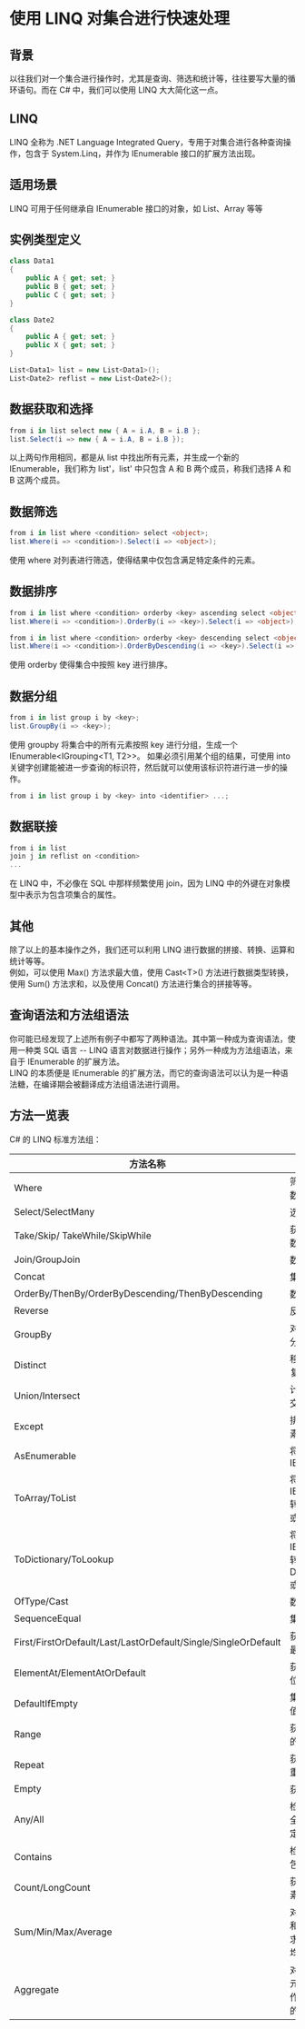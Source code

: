 # 使用 LINQ 对集合进行快速处理

## 背景
以往我们对一个集合进行操作时，尤其是查询、筛选和统计等，往往要写大量的循环语句。而在 C# 中，我们可以使用 LINQ 大大简化这一点。

## LINQ
LINQ 全称为 .NET Language Integrated Query，专用于对集合进行各种查询操作，包含于 System.Linq，并作为 IEnumerable 接口的扩展方法出现。

## 适用场景
LINQ 可用于任何继承自 IEnumerable 接口的对象，如 List、Array 等等

## 实例类型定义
```csharp
class Data1
{
    public A { get; set; }
    public B { get; set; }
    public C { get; set; }
}

class Date2
{
    public A { get; set; }
    public X { get; set; }
}

List<Data1> list = new List<Data1>();
List<Date2> reflist = new List<Date2>();
```

## 数据获取和选择
```csharp
from i in list select new { A = i.A, B = i.B };
list.Select(i => new { A = i.A, B = i.B });
```
以上两句作用相同，都是从 list 中找出所有元素，并生成一个新的 IEnumerable<T>，我们称为 list'，list' 中只包含 A 和 B 两个成员，称我们选择 A 和 B 这两个成员。

## 数据筛选
```csharp
from i in list where <condition> select <object>;
list.Where(i => <condition>).Select(i => <object>);
```
使用 where 对列表进行筛选，使得结果中仅包含满足特定条件的元素。

## 数据排序
```csharp
from i in list where <condition> orderby <key> ascending select <object>;
list.Where(i => <condition>).OrderBy(i => <key>).Select(i => <object>);

from i in list where <condition> orderby <key> descending select <object>;
list.Where(i => <condition>).OrderByDescending(i => <key>).Select(i => <object>);
```
使用 orderby 使得集合中按照 key 进行排序。

## 数据分组
```csharp
from i in list group i by <key>;
list.GroupBy(i => <key>);
```
使用 groupby 将集合中的所有元素按照 key 进行分组，生成一个 IEnumerable&lt;IGrouping&lt;T1, T2>>。
如果必须引用某个组的结果，可使用 into 关键字创建能被进一步查询的标识符，然后就可以使用该标识符进行进一步的操作。
```csharp
from i in list group i by <key> into <identifier> ...;
```

## 数据联接
```csharp
from i in list 
join j in reflist on <condition>
...
```
在 LINQ 中，不必像在 SQL 中那样频繁使用 join，因为 LINQ 中的外键在对象模型中表示为包含项集合的属性。

## 其他
除了以上的基本操作之外，我们还可以利用 LINQ 进行数据的拼接、转换、运算和统计等等。  
例如，可以使用 Max() 方法求最大值，使用 Cast<T&gt;() 方法进行数据类型转换，使用 Sum() 方法求和，以及使用 Concat() 方法进行集合的拼接等等。

## 查询语法和方法组语法
你可能已经发现了上述所有例子中都写了两种语法。其中第一种成为查询语法，使用一种类 SQL 语言 -- LINQ 语言对数据进行操作；另外一种成为方法组语法，来自于 IEnumerable 的扩展方法。  
LINQ 的本质便是 IEnumerable 的扩展方法，而它的查询语法可以认为是一种语法糖，在编译期会被翻译成方法组语法进行调用。

## 方法一览表
C# 的 LINQ 标准方法组：

| 方法名称 | 方法说明 |
| ------- | ------- |
| Where | 筛选满足条件的数据 |
| Select/SelectMany | 选择数据 |
| Take/Skip/ TakeWhile/SkipWhile | 获取特定位置的数据 |
| Join/GroupJoin | 数据联接 |
| Concat | 集合之间的拼接 |
| OrderBy/ThenBy/OrderByDescending/ThenByDescending | 数据排序 |
| Reverse | 反转整个集合 |
| GroupBy | 对集合元素进行分组 |
| Distinct | 移除集合中的重复元素 |
| Union/Intersect | 计算集合的联合/交集 |
| Except | 排除集合中的元素 |
| AsEnumerable | 将集合转换为 IEnumerable&lt;T&gt; |
| ToArray/ToList | 将 IEnumerable&lt;T&gt; 转换为 Array&lt;T&gt; 或 List&lt;T&gt; |
| ToDictionary/ToLookup | 将 IEnumerable&lt;T&gt; 转换为 Dictionary&lt;K,T&gt; 或 Lookup&lt;K,T&gt; |
| OfType/Cast | 数据类型转换 |
| SequenceEqual | 集合之间判等 |
| First/FirstOrDefault/Last/LastOrDefault/Single/SingleOrDefault | 获取集合的初始/最终/特定元素 |
| ElementAt/ElementAtOrDefault | 获取集合中特定位置的元素 |
| DefaultIfEmpty | 集合为空的默认值 |
| Range | 获取指定范围内的数据 |
| Repeat | 获取指定数量的重复数据 |
| Empty | 获取一个空集合 |
| Any/All | 检测集合中是否全部/存在满足指定条件的数据 |
| Contains | 检测集合中是否包含某数据 |
| Count/LongCount | 获取集合中的元素数量 |
| Sum/Min/Max/Average | 对集合进行求和、求最大值、求最小值和求平均值运算 |
| Aggregate | 对集合中的所有元素进行累加操作并返回累加后的结果 |
